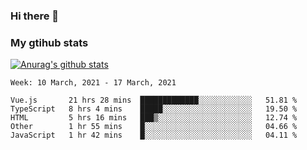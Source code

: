 ### Hi there 👋

### My gtihub stats

[![Anurag's github stats](https://github-readme-stats.vercel.app/api?username=gaozhidong)](https://github.com/gaozhidong/github-readme-stats)

<!--START_SECTION:waka-->
```text
Week: 10 March, 2021 - 17 March, 2021

Vue.js       21 hrs 28 mins  █████████████░░░░░░░░░░░░   51.81 % 
TypeScript   8 hrs 4 mins    █████░░░░░░░░░░░░░░░░░░░░   19.50 % 
HTML         5 hrs 16 mins   ███▒░░░░░░░░░░░░░░░░░░░░░   12.74 % 
Other        1 hr 55 mins    █░░░░░░░░░░░░░░░░░░░░░░░░   04.66 % 
JavaScript   1 hr 42 mins    █░░░░░░░░░░░░░░░░░░░░░░░░   04.11 % 
```
<!--END_SECTION:waka-->